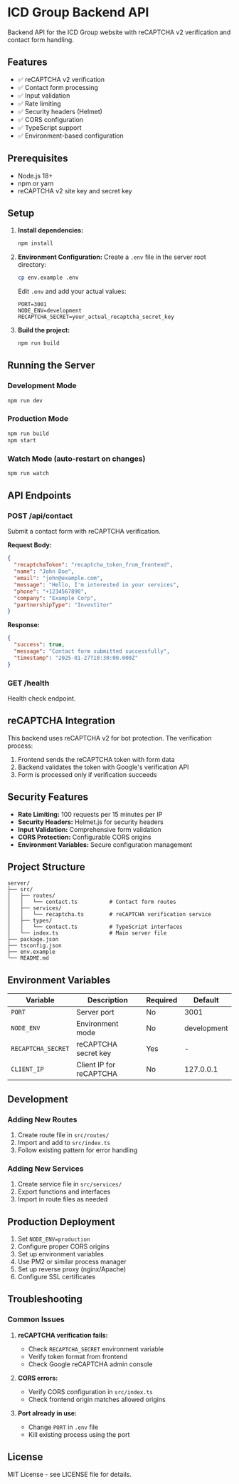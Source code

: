 # ICD Group Backend API

Backend API for the ICD Group website with reCAPTCHA v2 verification and contact form handling.

## Features

- ✅ reCAPTCHA v2 verification
- ✅ Contact form processing
- ✅ Input validation
- ✅ Rate limiting
- ✅ Security headers (Helmet)
- ✅ CORS configuration
- ✅ TypeScript support
- ✅ Environment-based configuration

## Prerequisites

- Node.js 18+ 
- npm or yarn
- reCAPTCHA v2 site key and secret key

## Setup

1. **Install dependencies:**
   ```bash
   npm install
   ```

2. **Environment Configuration:**
   Create a `.env` file in the server root directory:
   ```bash
   cp env.example .env
   ```
   
   Edit `.env` and add your actual values:
   ```env
   PORT=3001
   NODE_ENV=development
   RECAPTCHA_SECRET=your_actual_recaptcha_secret_key
   ```

3. **Build the project:**
   ```bash
   npm run build
   ```

## Running the Server

### Development Mode
```bash
npm run dev
```

### Production Mode
```bash
npm run build
npm start
```

### Watch Mode (auto-restart on changes)
```bash
npm run watch
```

## API Endpoints

### POST /api/contact
Submit a contact form with reCAPTCHA verification.

**Request Body:**
```json
{
  "recaptchaToken": "recaptcha_token_from_frontend",
  "name": "John Doe",
  "email": "john@example.com",
  "message": "Hello, I'm interested in your services",
  "phone": "+1234567890",
  "company": "Example Corp",
  "partnershipType": "Investitor"
}
```

**Response:**
```json
{
  "success": true,
  "message": "Contact form submitted successfully",
  "timestamp": "2025-01-27T10:30:00.000Z"
}
```

### GET /health
Health check endpoint.

## reCAPTCHA Integration

This backend uses reCAPTCHA v2 for bot protection. The verification process:

1. Frontend sends the reCAPTCHA token with form data
2. Backend validates the token with Google's verification API
3. Form is processed only if verification succeeds

## Security Features

- **Rate Limiting:** 100 requests per 15 minutes per IP
- **Security Headers:** Helmet.js for security headers
- **Input Validation:** Comprehensive form validation
- **CORS Protection:** Configurable CORS origins
- **Environment Variables:** Secure configuration management

## Project Structure

```
server/
├── src/
│   ├── routes/
│   │   └── contact.ts          # Contact form routes
│   ├── services/
│   │   └── recaptcha.ts        # reCAPTCHA verification service
│   ├── types/
│   │   └── contact.ts          # TypeScript interfaces
│   └── index.ts                # Main server file
├── package.json
├── tsconfig.json
├── env.example
└── README.md
```

## Environment Variables

| Variable | Description | Required | Default |
|----------|-------------|----------|---------|
| `PORT` | Server port | No | 3001 |
| `NODE_ENV` | Environment mode | No | development |
| `RECAPTCHA_SECRET` | reCAPTCHA secret key | Yes | - |
| `CLIENT_IP` | Client IP for reCAPTCHA | No | 127.0.0.1 |

## Development

### Adding New Routes
1. Create route file in `src/routes/`
2. Import and add to `src/index.ts`
3. Follow existing pattern for error handling

### Adding New Services
1. Create service file in `src/services/`
2. Export functions and interfaces
3. Import in route files as needed

## Production Deployment

1. Set `NODE_ENV=production`
2. Configure proper CORS origins
3. Set up environment variables
4. Use PM2 or similar process manager
5. Set up reverse proxy (nginx/Apache)
6. Configure SSL certificates

## Troubleshooting

### Common Issues

1. **reCAPTCHA verification fails:**
   - Check `RECAPTCHA_SECRET` environment variable
   - Verify token format from frontend
   - Check Google reCAPTCHA admin console

2. **CORS errors:**
   - Verify CORS configuration in `src/index.ts`
   - Check frontend origin matches allowed origins

3. **Port already in use:**
   - Change `PORT` in `.env` file
   - Kill existing process using the port

## License

MIT License - see LICENSE file for details.
